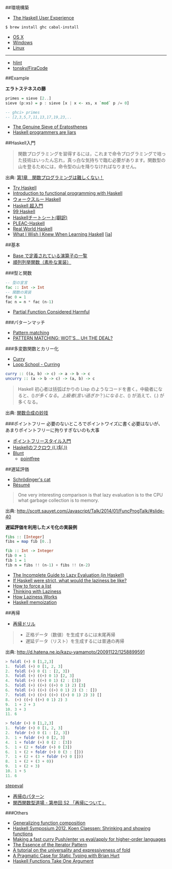 ##環境構築
* [The Haskell User Experience](http://rickdzekman.com/thoughts/the-haskell-user-experience/)

```bash
$ brew install ghc cabal-install
```

* [OS X](http://ghcformacosx.github.io/)
* [Windows](https://github.com/fpco/minghc)
* [Linux](https://www.haskell.org/downloads/linux)

----

* [hlint](https://hackage.haskell.org/package/hlint)
* [tonsky/FiraCode](https://github.com/tonsky/FiraCode)

##Example

**エラトステネスの篩**

```haskell
primes = sieve [2..]
sieve (p:xs) = p : sieve [x | x <- xs, x `mod` p /= 0]

-- ghci> primes
-- [2,3,5,7,11,13,17,19,23,..
```

* [The Genuine Sieve of Eratosthenes](http://www.cs.hmc.edu/~oneill/papers/Sieve-JFP.pdf)
* [Haskell programmers are liars](http://www.garrisonjensen.com/2015/05/13/haskell-programs-are-lies.html)

##Haskell入門

> 関数プログラミングを習得するには，これまで命令プログラミングで培った技術はいったん忘れ，真っ白な気持ちで臨む必要があります。関数型の山を登るためには，命令型の山を降りなければなりません。

出典: [第1章　関数プログラミングは難しくない！](http://gihyo.jp/dev/feature/01/functional-prog/0001)

* [Try Haskell](https://tryhaskell.org/)
* [Introduction to functional programming with Haskell](https://ocramz.github.io/haskell/tutorials/2015/08/21/haskell-tut-v1.html)
* [ウォークスルー Haskell](http://walk.wgag.net/haskell/)
* [Haskell 超入門](http://qiita.com/7shi/items/145f1234f8ec2af923ef)
* [99 Haskell](http://www.99haskell.org/)
* [Haskellチートシート(翻訳)](http://qiita.com/techno-tanoC/items/1fa1c65db08da2440fc4)
* [PLEAC-Haskell](http://pleac.sourceforge.net/pleac_haskell/index.html)
* [Real World Haskell](http://book.realworldhaskell.org/read/)
* [What I Wish I Knew When Learning Haskell](http://www.stephendiehl.com/what/) [[ja](https://github.com/Kinokkory/wiwinwlh-jp/wiki)]

##基本
* [Base で定義されている演算子の一覧](http://hackage.haskell.org/package/acme-operators/docs/Acme-Operators-Base.html)
* [順列列挙関数（素朴な実装）](http://qiita.com/nobsun/items/babd28fe81ba3b9f304f)

###型と関数
```haskell
-- 型の宣言
fac :: Int -> Int
-- 関数の実装
fac 0 = 1
fac n = n * fac (n-1)
```

* [Partial Function Considered Harmful](http://tanakh.jp/posts/2011-12-25-partial-function-considered-harmful.html)

###パターンマッチ
* [Pattern matching](http://mbps.hatenablog.com/entry/2014/10/04/010000)
* [PATTERN MATCHING: WOT'S... UH THE DEAL?](http://www.stackbuilders.com/news/pattern-matching-wot-s-uh-the-deal)

###多変数関数とカリー化
* [Curry](https://ro-che.info/ccc/10)
* [Loop School - Curring](http://school.looprecur.com/?video=122330958)

```haskell
curry :: ((a, b) -> c) -> a -> b -> c
uncurry :: (a -> b -> c) -> (a, b) -> c
```

> Haskell 初心者は括弧ばかりの Lisp のようなコードを書く。中級者になると、($) が多くなる。上級者(言い過ぎか？)になると、($) が消えて、(.) が多くなる。

出典: [関数合成の妙技](http://d.hatena.ne.jp/kazu-yamamoto/20100702/1278036842)

###ポイントフリー
必要のないところでポイントワイズに書く必要はないが、あまりポイントフリーに拘りすぎないのも大事

* [ポイントフリースタイル入門](http://d.hatena.ne.jp/melpon/20111031/1320024473)
* [Haskellのフクロウ ((.)$(.))](http://uid0130.blogspot.jp/2014/11/haskell_17.html)
* [Blunt](https://blunt.herokuapp.com/)
  * [pointfree](https://hackage.haskell.org/package/pointfree)

##遅延評価
* [Schrödinger's cat](https://ro-che.info/ccc/4)
* [Résumé](https://ro-che.info/ccc/11)

> One very interesting comparison is that lazy evaluation is to the CPU what garbage collection is to memory.

出典: <http://scott.sauyet.com/Javascript/Talk/2014/01/FuncProgTalk/#slide-40>

**遅延評価を利用したメモ化の実装例**

```haskell
fibs :: [Integer]
fibs = map fib [0..]

fib :: Int -> Integer
fib 0 = 1
fib 1 = 1
fib n = fibs !! (n-1) + fibs !! (n-2)
```

* [The Incomplete Guide to Lazy Evaluation (in Haskell)](https://hackhands.com/guide-lazy-evaluation-haskell/)
* [If Haskell were strict, what would the laziness be like?](http://nikita-volkov.github.io/if-haskell-were-strict/)
* [How to force a list](https://ro-che.info/articles/2015-05-28-force-list)
* [Thinking with Laziness](http://begriffs.com/posts/2015-06-17-thinking-with-laziness.html)
* [How Laziness Works](http://two-wrongs.com/how-laziness-works)
* [Haskell memoization](http://lukahorvat.github.io/programming/2014/11/18/haskell-memoization/)

##再帰
* [再帰ドリル](https://github.com/kazu-yamamoto/recursion-drill)

> * 正格データ（数値）を生成するには末尾再帰
> * 遅延データ（リスト）を生成するには普通の再帰

出典: <http://d.hatena.ne.jp/kazu-yamamoto/20091122/1258899591>

```haskell
> foldl (+) 0 [1,2,3]
1.  foldl (+) 0 [1, 2, 3]
2.  foldl (+) 0 (1 : [2, 3])
3.  foldl (+) ((+) 0 1) [2, 3]
4.  foldl (+) ((+) 0 1) (2 : [3])
5.  foldl (+) ((+) ((+) 0 1) 2) [3]
6.  foldl (+) ((+) ((+) 0 1) 2) (3 : [])
7.  foldl (+) ((+) ((+) ((+) 0 1) 2) 3) []
8.  (+) ((+) ((+) 0 1) 2) 3
9.  1 + 2 + 3
10. 3 + 3
11. 6

> foldr (+) 0 [1,2,3]
1.  foldr (+) 0 [1, 2, 3]
2.  foldr (+) 0 (1 : [2, 3])
3.  1 + foldr (+) 0 [2, 3]
4.  1 + foldr (+) 0 (2 : [3])
5.  1 + (2 + foldr (+) 0 [3])
6.  1 + (2 + foldr (+) 0 (3 : []))
7.  1 + (2 + (3 + foldr (+) 0 []))
8.  1 + (2 + (3 + 0))
9.  1 + (2 + 3)
10. 1 + 5
11. 6
```

[stepeval](http://bm380.user.srcf.net/cgi-bin/stepeval.cgi)

* [再帰のパターン](http://maoe.hatenadiary.jp/entry/20090820/1250782646)
* [関西関数型道場 - 第参回 S2 「再帰について」](https://www.youtube.com/watch?v=mPH95hS3P1c)

###Others
* [Generalizing function composition](http://jaspervdj.be/posts/2014-10-17-generalizing-function-composition.html)
* [Haskell Symposium 2012. Koen Claessen: Shrinking and showing functions](https://www.youtube.com/watch?v=CH8UQJiv9Q4)
* [Making a fast curry Push/enter vs eval/apply for higher-order languages](http://citeseerx.ist.psu.edu/viewdoc/download?doi=10.1.1.134.9317&rep=rep1&type=pdf)
* [The Essence of the Iterator Pattern](https://www.cs.ox.ac.uk/jeremy.gibbons/publications/iterator.pdf)
* [A tutorial on the universality and expressiveness of fold](http://www.cs.nott.ac.uk/~gmh/fold.pdf)
* [A Pragmatic Case for Static Typing with Brian Hurt](https://vimeo.com/72870631)
* [Haskell Functions Take One Argument](http://tonymorris.github.io/blog/posts/haskell-functions-take-one-argument/)
